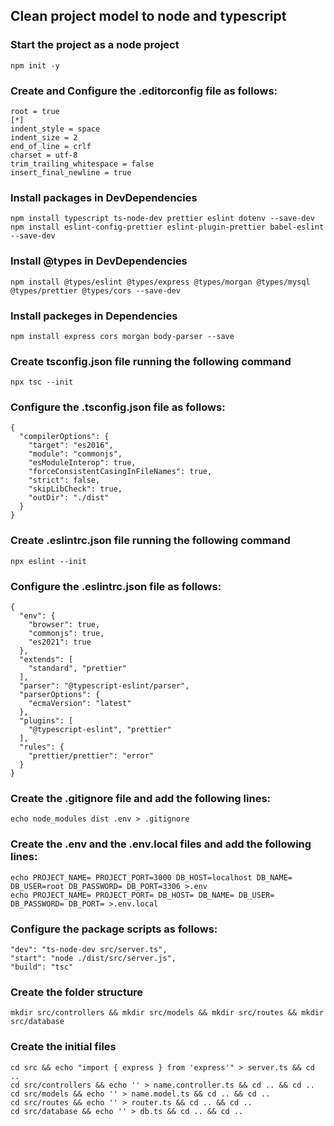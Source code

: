 ## Clean project model to node and typescript

### Start the project as a node project

```
npm init -y
```

### Create and Configure the .editorconfig file as follows:

```
root = true
[*]
indent_style = space
indent_size = 2
end_of_line = crlf
charset = utf-8
trim_trailing_whitespace = false
insert_final_newline = true
```

### Install packages in DevDependencies

```
npm install typescript ts-node-dev prettier eslint dotenv --save-dev
npm install eslint-config-prettier eslint-plugin-prettier babel-eslint --save-dev
```

### Install @types in DevDependencies
```
npm install @types/eslint @types/express @types/morgan @types/mysql @types/prettier @types/cors --save-dev
```

### Install packeges in Dependencies
```
npm install express cors morgan body-parser --save
```

### Create tsconfig.json file running the following command

```
npx tsc --init
```

### Configure the .tsconfig.json file as follows:

```
{
  "compilerOptions": {
    "target": "es2016",
    "module": "commonjs",
    "esModuleInterop": true,
    "forceConsistentCasingInFileNames": true,
    "strict": false,
    "skipLibCheck": true,
    "outDir": "./dist"
  }
}
```

### Create .eslintrc.json file running the following command

```
npx eslint --init
```

### Configure the .eslintrc.json file as follows:

```
{
  "env": {
    "browser": true,
    "commonjs": true,
    "es2021": true
  },
  "extends": [
    "standard", "prettier"
  ],
  "parser": "@typescript-eslint/parser",
  "parserOptions": {
    "ecmaVersion": "latest"
  },
  "plugins": [
    "@typescript-eslint", "prettier"
  ],
  "rules": {
    "prettier/prettier": "error"
  }
}
```

### Create the .gitignore file and add the following lines:

```
echo node_modules dist .env > .gitignore
```

### Create the .env and the .env.local files and add the following lines:

```
echo PROJECT_NAME= PROJECT_PORT=3000 DB_HOST=localhost DB_NAME= DB_USER=root DB_PASSWORD= DB_PORT=3306 >.env
echo PROJECT_NAME= PROJECT_PORT= DB_HOST= DB_NAME= DB_USER= DB_PASSWORD= DB_PORT= >.env.local
```

### Configure the package scripts as follows:

```
"dev": "ts-node-dev src/server.ts",
"start": "node ./dist/src/server.js",
"build": "tsc"
```

### Create the folder structure
```
mkdir src/controllers && mkdir src/models && mkdir src/routes && mkdir src/database
```

### Create the initial files
```
cd src && echo "import { express } from 'express'" > server.ts && cd ..
cd src/controllers && echo '' > name.controller.ts && cd .. && cd ..
cd src/models && echo '' > name.model.ts && cd .. && cd ..
cd src/routes && echo '' > router.ts && cd .. && cd ..
cd src/database && echo '' > db.ts && cd .. && cd ..
```
